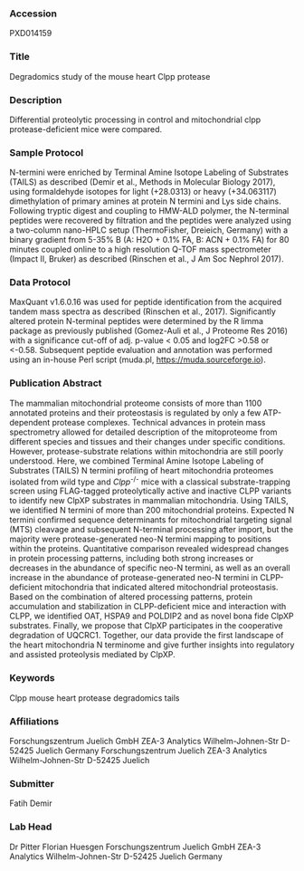 ### Accession
PXD014159

### Title
Degradomics study of the mouse heart Clpp protease

### Description
Differential proteolytic processing in control and mitochondrial clpp protease-deficient mice were compared.

### Sample Protocol
N-termini were enriched by Terminal Amine Isotope Labeling of Substrates (TAILS) as described (Demir et al., Methods in Molecular Biology 2017), using formaldehyde isotopes for light (+28.0313) or heavy (+34.063117) dimethylation of primary amines at protein N termini and Lys side chains. Following tryptic digest and coupling to HMW-ALD polymer, the N-terminal peptides were recovered by filtration and the peptides were analyzed using a two-column nano-HPLC setup (ThermoFisher, Dreieich, Germany) with a binary gradient from 5-35% B (A: H2O + 0.1% FA, B: ACN + 0.1% FA) for 80 minutes coupled online to a high resolution Q-TOF mass spectrometer (Impact II, Bruker) as described (Rinschen et al., J Am Soc Nephrol 2017).

### Data Protocol
MaxQuant v1.6.0.16 was used for peptide identification from the acquired tandem mass spectra as described (Rinschen et al., 2017). Significantly altered protein N-terminal peptides were determined by the R limma package as previously published (Gomez-Auli et al., J Proteome Res 2016) with a significance cut-off of adj. p-value < 0.05 and log2FC >0.58 or <-0.58. Subsequent peptide evaluation and annotation was performed using an in-house Perl script (muda.pl, https://muda.sourceforge.io).

### Publication Abstract
The mammalian mitochondrial proteome consists of more than 1100 annotated proteins and their proteostasis is regulated by only a few ATP-dependent protease complexes. Technical advances in protein mass spectrometry allowed for detailed description of the mitoproteome from different species and tissues and their changes under specific conditions. However, protease-substrate relations within mitochondria are still poorly understood. Here, we combined Terminal Amine Isotope Labeling of Substrates (TAILS) N termini profiling of heart mitochondria proteomes isolated from wild type and <i>Clpp</i><sup>-/-</sup> mice with a classical substrate-trapping screen using FLAG-tagged proteolytically active and inactive CLPP variants to identify new ClpXP substrates in mammalian mitochondria. Using TAILS, we identified N termini of more than 200 mitochondrial proteins. Expected N termini confirmed sequence determinants for mitochondrial targeting signal (MTS) cleavage and subsequent N-terminal processing after import, but the majority were protease-generated neo-N termini mapping to positions within the proteins. Quantitative comparison revealed widespread changes in protein processing patterns, including both strong increases or decreases in the abundance of specific neo-N termini, as well as an overall increase in the abundance of protease-generated neo-N termini in CLPP-deficient mitochondria that indicated altered mitochondrial proteostasis. Based on the combination of altered processing patterns, protein accumulation and stabilization in CLPP-deficient mice and interaction with CLPP, we identified OAT, HSPA9 and POLDIP2 and as novel bona fide ClpXP substrates. Finally, we propose that ClpXP participates in the cooperative degradation of UQCRC1. Together, our data provide the first landscape of the heart mitochondria N terminome and give further insights into regulatory and assisted proteolysis mediated by ClpXP.

### Keywords
Clpp mouse heart protease degradomics tails

### Affiliations
Forschungszentrum Juelich GmbH ZEA-3 Analytics Wilhelm-Johnen-Str D-52425 Juelich Germany
Forschungszentrum Juelich
ZEA-3 Analytics
Wilhelm-Johnen-Str
D-52425 Juelich

### Submitter
Fatih Demir

### Lab Head
Dr Pitter Florian Huesgen
Forschungszentrum Juelich GmbH ZEA-3 Analytics Wilhelm-Johnen-Str D-52425 Juelich Germany


